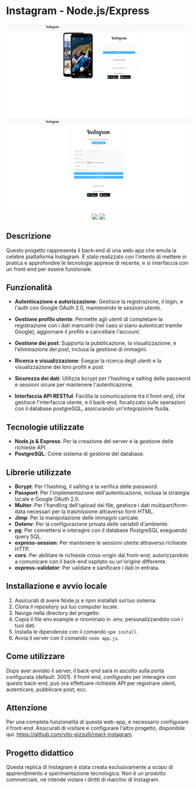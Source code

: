 # Instagram - Node.js/Express

<div align="center">
    <img src="public/screenshots/login-preview.png" width="500">
    <img src="public/screenshots/registration-preview.png" width="500">
</div>

<div align="center">
    <img src="public/screenshots/user-profile-preview.png" width="500">
    <img src="public/screenshots/post-show-preview.png" width="500">
</div>

## Descrizione
Questo progetto rappresenta il back-end di una web-app che emula la celebre piattaforma Instagram.
É stato realizzato con l'intento di mettere in pratica e approfondire le tecnologie apprese di recente, e si interfaccia con un front-end per essere funzionale.

## Funzionalità
- **Autenticazione e autorizzazione**: Gestisce la registrazione, il login, e l'auth con Google OAuth 2.0, mantenendo le sessioni utente.

- **Gestione profilo utente**: Permette agli utenti di completare la registrazione con i dati mancanti (nel caso si siano autenticati tramite Google), aggiornare il profilo e cancellare l'account.

- **Gestione dei post**: Supporta la pubblicazione, la visualizzazione, e l'eliminazione dei post, inclusa la gestione di immagini.

- **Ricerca e visualizzazione**: Esegue la ricerca degli utenti e la visualizzazione dei loro profili e post.

- **Sicurezza dei dati**: Utilizza bcrypt per l'hashing e salting delle password e sessioni sicure per mantenere l'autenticazione.

- **Interfaccia API RESTful**: Facilita la comunicazione tra il front-end, che gestisce l'interfaccia utente, e il back-end, focalizzato sulle operazioni con il database postgreSQL, assicurando un'integrazione fluida.

## Tecnologie utilizzate
- **Node.js & Express**: Per la creazione del server e la gestione delle richieste API.
- **PostgreSQL**: Come sistema di gestione del database.

## Librerie utilizzate
- **Bcrypt**: Per l'hashing, il salting e la verifica delle password.
- **Passport**: Per l'implementazione dell'autenticazione, inclusa la strategia locale e Google OAuth 2.0.
- **Multer**: Per l'handling dell'upload dei file, gestisce i dati multipart/form-data necessari per la trasmissione attraverso form HTML.
- **Jimp**: Per la manipolazione delle immagini caricate.
- **Dotenv**: Per la configurazione privata delle variabili d'ambiente.
- **pg**: Per connettersi e interagire con il database PostgreSQL eseguendo query SQL.
- **express-session**: Per mantenere le sessioni utente attraverso richieste HTTP.
- **cors**: Per abilitare le richieste cross-origin dal front-end, autorizzandolo a comunicare con il back-end ospitato su un'origine differente.
- **express-validator**: Per validare e sanificare i dati in entrata.

## Installazione e avvio locale
1. Assicurati di avere Node.js e npm installati sul tuo sistema.
2. Clona il repository sul tuo computer locale.
3. Naviga nella directory del progetto.
4. Copia il file env.example e rinominalo in .env, personalizzandolo con i tuoi dati.
5. Installa le dipendenze con il comando `npm install`.
6. Avvia il server con il comando `node app.js`.

## Come utilizzare
Dopo aver avviato il server, il back-end sarà in ascolto sulla porta configurata (default: 3001). Il front-end, configurato per interagire con questo back-end, può ora effettuare richieste API per registrare utenti, autenticare, pubblicare post, ecc.

## Attenzione
Per una completa funzionalità di questa web-app, è necessario configurare il front-end. Assicurati di visitare e configurare l'altro progetto, disponibile qui: https://github.com/vito-pizzulli/react-instagram.

## Progetto didattico
Questa replica di Instagram è stata creata esclusivamente a scopo di apprendimento e sperimentazione tecnologica. Non è un prodotto commerciale, né intende violare i diritti di marchio di Instagram.
